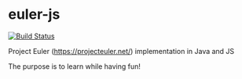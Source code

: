 # euler-js
[![Build Status](https://travis-ci.org/oltruong/euler.svg?branch=master)](https://travis-ci.org/oltruong/euler)

Project Euler (https://projecteuler.net/) implementation in Java and JS

The purpose is to learn while having fun!

